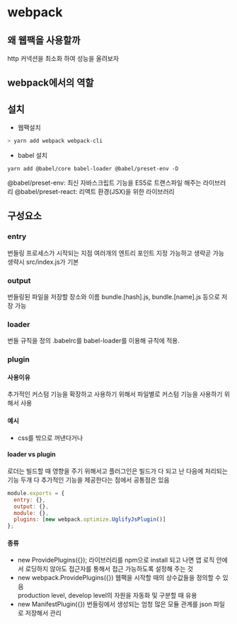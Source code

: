 # webpack

## 왜 웹팩을 사용할까

http 커넥션을 최소화 하여 성능을 올려보자

## webpack에서의 역할

## 설치

- 웹팩설치

```bash
> yarn add webpack webpack-cli
```

- babel 설치

```
yarn add @babel/core babel-loader @babel/preset-env -D
```

@babel/preset-env: 최신 자바스크립트 기능을 ES5로 트랜스파일 해주는 라이브러리
@babel/preset-react: 리액트 환경(JSX)을 위한 라이브러리

## 구성요소

### entry

번들링 프로세스가 시작되는 지점
여러개의 엔트리 포인트 지정 가능하고 생략곧 가능 생략시 src/index.js가 기본

### output

번들링된 파일을 저장할 장소와 이름
bundle.[hash].js, bundle.[name].js 등으로 저장 가능

### loader

번들 규칙을 정의
.babelrc를 babel-loader를 이용해 규칙에 적용.

### plugin

#### 사용이유

추가적인 커스텀 기능을 확장하고 사용하기 위해서
파일별로 커스텀 기능을 사용하기 위해서 사용

#### 예시

- css를 밖으로 꺼낸다거나

#### loader vs plugin

로더는 빌드할 때 영향을 주기 위해서고 플러그인은 빌드가 다 되고 난 다음에 처리되는 기능
두개 다 추가적인 기능을 제공한다는 점에서 공통점은 있음

```javascript
module.exports = {
  entry: {},
  output: {},
  module: {},
  plugins: [new webpack.optimize.UglifyJsPlugin()]
};
```

#### 종류

- new ProvidePlugins({});
  라이브러리를 npm으로 install 되고 나면 앱 로직 안에서 로딩하지 않아도 접근자를 통해서 접근 가능하도록 설정해 주는 것
- new webpack.ProvidePlugins({})
  웹팩을 시작할 때의 상수값들을 정의할 수 있음  
  production level, develop level의 자원을 자동화 및 구분할 때 유용
- new ManifestPlugin({})
  번들링에서 생성되는 엄청 많은 모듈 관계를 json 파일로 저장해서 관리
